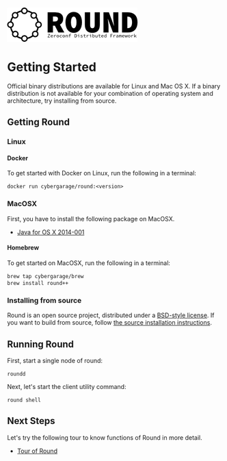 ![round_logo](./img/round_logo.png)

# Getting Started

Official binary distributions are available for Linux and Mac OS X. If a binary distribution is not available for your combination of operating system and architecture, try installing from source.

## Getting Round

### Linux

#### Docker

To get started with Docker on Linux, run the following in a terminal:

```
docker run cybergarage/round:<version>
```

### MacOSX

First, you have to install the following package on MacOSX.

- [Java for OS X 2014-001](http://support.apple.com/kb/DL1572)

#### Homebrew

To get started on MacOSX, run the following in a terminal:

```
brew tap cybergarage/brew
brew install round++
```

### Installing from source

Round is an open source project, distributed under a [BSD-style license](../LICENSE). If you want to  build from source, follow [the source installation instructions](./round_install_from_source.md).

## Running Round

First, start a single node of round:

```
roundd
```

Next, let's start the client utility command:

```
round shell
```

## Next Steps

Let's try the following tour to know functions of Round in more detail.

- [Tour of Round](./round_tour)
